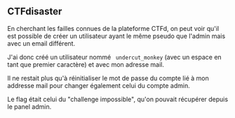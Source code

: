 ## CTFdisaster

En cherchant les failles connues de la plateforme CTFd, on peut voir qu'il est possible de créer un utilisateur ayant le même pseudo que l'admin mais avec un email différent.

J'ai donc créé un utilisateur nommé ` undercut_monkey` (avec un espace en tant que premier caractère) et avec mon adresse mail.

Il ne restait plus qu'à réinitialiser le mot de passe du compte lié à mon addresse mail pour changer également celui du compte admin.

Le flag était celui du "challenge impossible", qu'on pouvait récupérer depuis le panel admin.